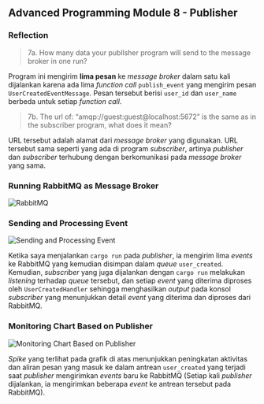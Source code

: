 ## Advanced Programming Module 8 - Publisher

### Reflection

> 7a. How many data your publlsher program will send to the message broker in one run?

Program ini mengirim **lima pesan** ke _message broker_ dalam satu kali dijalankan karena ada lima _function call_ `publish_event` yang mengirim pesan `UserCreatedEventMessage`. Pesan tersebut berisi `user_id` dan `user_name` berbeda untuk setiap _function call_.

> 7b. The url of: “amqp://guest:guest@localhost:5672” is the same as in the subscriber program, what does it mean?

URL tersebut adalah alamat dari _message broker_ yang digunakan. URL tersebut sama seperti yang ada di program _subscriber_, artinya _publisher_ dan _subscriber_ terhubung dengan berkomunikasi pada _message broker_ yang sama.

### Running RabbitMQ as Message Broker

![RabbitMQ](https://i.imgur.com/fIOenaS.png)

### Sending and Processing Event

![Sending and Processing Event](https://i.imgur.com/YgmehpZ.png)

Ketika saya menjalankan `cargo run` pada _publisher_, ia mengirim lima _events_ ke RabbitMQ yang kemudian disimpan dalam _queue_ `user_created`. Kemudian, _subscriber_ yang juga dijalankan dengan `cargo run` melakukan _listening_ terhadap _queue_ tersebut, dan setiap _event_ yang diterima diproses oleh `UserCreatedHandler` sehingga menghasilkan _output_ pada konsol _subscriber_ yang menunjukkan detail _event_ yang diterima dan diproses dari RabbitMQ.

### Monitoring Chart Based on Publisher

![Monitoring Chart Based on Publisher](https://i.imgur.com/DvjJXot.png)

_Spike_ yang terlihat pada grafik di atas menunjukkan peningkatan aktivitas dan aliran pesan yang masuk ke dalam antrean `user_created` yang terjadi saat _publisher_ mengirimkan _events_ baru ke RabbitMQ (Setiap kali _publisher_ dijalankan, ia mengirimkan beberapa _event_ ke antrean tersebut pada RabbitMQ).
